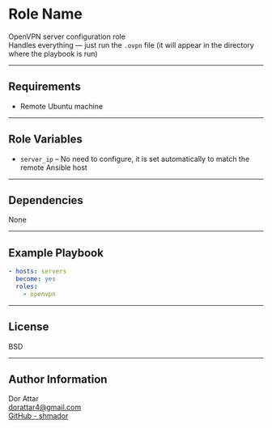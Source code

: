 # Role Name

OpenVPN server configuration role  
Handles everything — just run the `.ovpn` file (it will appear in the directory where the playbook is run)

---

## Requirements

- Remote Ubuntu machine

---

## Role Variables

- `server_ip` – No need to configure, it is set automatically to match the remote Ansible host

---

## Dependencies

None

---

## Example Playbook

```yaml
- hosts: servers
  become: yes
  roles:
    - openvpn
```

---

## License

BSD

---

## Author Information

Dor Attar  
dorattar4@gmail.com  
[GitHub - shmador](https://github.com/shmador)

